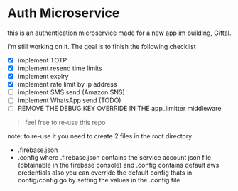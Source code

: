 # Auth Microservice
this is an authentication microservice made for a new app im building, Giftal.

i'm still working on it. The goal is to finish the following checklist
- [x] implement TOTP
- [x] implement resend time limits
- [x] implement expiry
- [x] implement rate limit by ip address
- [ ] implement SMS send (Amazon SNS)
- [ ] implement WhatsApp send (TODO)
- [ ] REMOVE THE DEBUG KEY OVERRIDE IN THE app_limitter middleware
> feel free to re-use this repo

note: to re-use it you need to create 2 files in the root directory
- .firebase.json
- .config
where .firebase.json contains the service account json file (obtainable in the firebase console)
and .config contains default aws credentials also you can override the default config thats in config/config.go by setting the values in the .config file